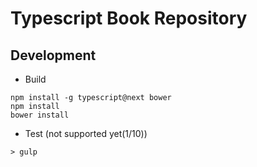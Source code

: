 # Typescript Book Repository
## Development
* Build
```console
npm install -g typescript@next bower
npm install
bower install
```
* Test (not supported yet(1/10))
```console
> gulp
```
